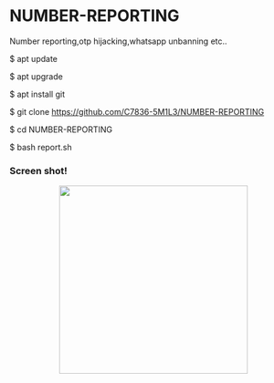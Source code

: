# NUMBER-REPORTING
Number reporting,otp hijacking,whatsapp unbanning etc..

$  apt update

$  apt upgrade

$  apt install git

$  git clone https://github.com/C7836-5M1L3/NUMBER-REPORTING

$  cd NUMBER-REPORTING

$  bash report.sh

### Screen shot!

<div align="center">
  <img border-radius: 15px src="https://telegra.ph/file/4b125dcb8a52761d2c1b4.jpg" width="330" height="330"/>

